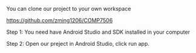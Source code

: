 You can clone our project to your own workspace 

https://github.com/zming1206/COMP7506

Step 1: You need have Android Studio and SDK installed in your computer

Step 2: Open our preject in Android Studio, click run app. 
